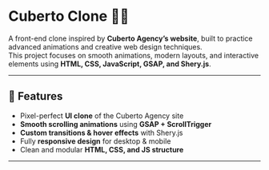 # Cuberto Clone 🎨✨

A front-end clone inspired by **Cuberto Agency’s website**, built to practice advanced animations and creative web design techniques.  
This project focuses on smooth animations, modern layouts, and interactive elements using **HTML, CSS, JavaScript, GSAP, and Shery.js**.

---

## 🚀 Features
- Pixel-perfect **UI clone** of the Cuberto Agency site  
- **Smooth scrolling animations** using **GSAP + ScrollTrigger**  
- **Custom transitions & hover effects** with Shery.js  
- Fully **responsive design** for desktop & mobile  
- Clean and modular **HTML, CSS, and JS structure**  

---

